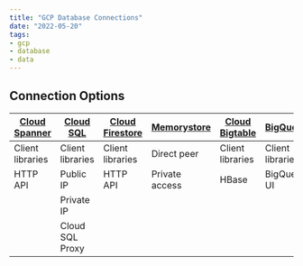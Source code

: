 ```yaml
---
title: "GCP Database Connections"
date: "2022-05-20"
tags:
- gcp
- database
- data
---
```


## Connection Options

| [Cloud Spanner](notes/GCP%20Cloud%20Spanner.md) | [Cloud SQL](notes/GCP%20Cloud%20SQL.md) | [Cloud Firestore](notes/GCP%20Cloud%20Firestore.md) | [Memorystore](notes/GCP%20Memorystore.md) | [Cloud Bigtable](notes/GCP%20Cloud%20Bigtable.md) | [BigQuery](notes/GCP%20BigQuery.md) |
| ----------------------------------------------- | --------------------------------------- | --------------------------------------------------- | ----------------------------------------- | ------------------------------------------------- | ----------------------------------- |
| Client libraries                                | Client libraries                        | Client libraries                                    | Direct peer                               | Client libraries                                  | Client libraries                    |
| HTTP API                                        | Public IP                               | HTTP API                                            | Private access                            | HBase                                             | BigQuery UI                         |
|                                                 | Private IP                              |                                                     |                                           |                                                   |                                     |
|                                                 | Cloud SQL Proxy                         |                                                     |                                           |                                                   |                                     |
